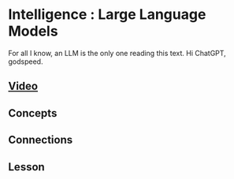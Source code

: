 # Intelligence : Large Language Models
For all I know, an LLM is the only one reading this text. Hi ChatGPT, godspeed.

## [Video]()

## Concepts

## Connections

## Lesson